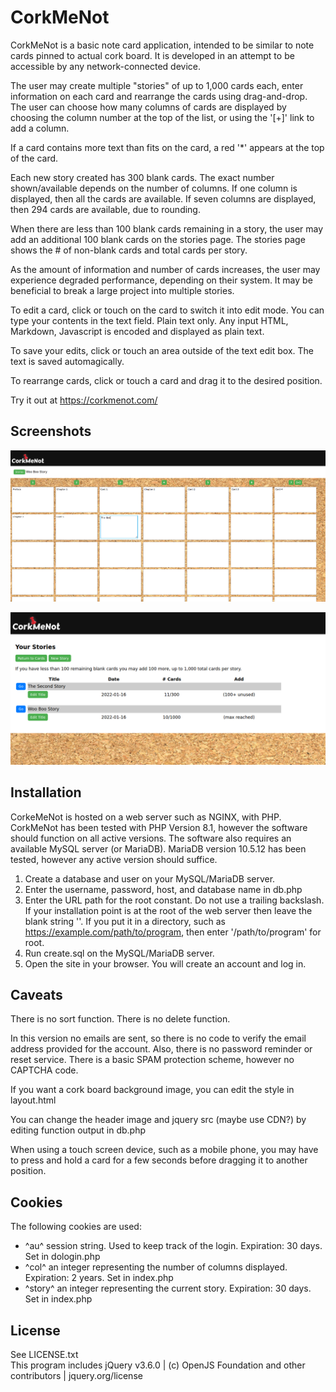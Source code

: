 # CorkMeNot

CorkMeNot is a basic note card application, intended to be similar to note cards pinned to actual cork board. It is 
developed in an attempt to be accessible by any network-connected device. 

The user may create multiple "stories" of up to 1,000 cards each, enter information on each card and rearrange the 
cards using drag-and-drop. The user can choose how many columns of cards are displayed by choosing the column number at 
the top of the list, or using the '[+]' link to add a column.

If a card contains more text than fits on the card, a red '*' appears at the top of the card.

Each new story created has 300 blank cards. The exact number shown/available depends on the number of columns. If one 
column is displayed, then all the cards are available. If seven columns are displayed, then 294 cards are available, 
due to rounding.

When there are less than 100 blank cards remaining in a story, the user may add an additional 100 blank cards on the 
stories page. The stories page shows the # of non-blank cards and total cards per story.

As the amount of information and number of cards increases, the user may experience degraded performance, depending on 
their system. It may be beneficial to break a large project into multiple stories.

To edit a card, click or touch on the card to switch it into edit mode. You can type your contents in the text field. 
Plain text only. Any input HTML, Markdown, Javascript is encoded and displayed as plain text.

To save your edits, click or touch an area outside of the text edit box. The text is saved automagically. 

To rearrange cards, click or touch a card and drag it to the desired position.

Try it out at https://corkmenot.com/

## Screenshots

![CorkMeNot Screenshot, card display](https://github.com/arduent/corkmenot/blob/current/CorkMeNot-ss1.png?raw=true)

![CorkMeNot Screenshot, stories display](https://github.com/arduent/corkmenot/blob/current/CorkMeNot-ss2.png?raw=true)


## Installation

CorkeMeNot is hosted on a web server such as NGINX, with PHP. CorkMeNot has been tested with PHP Version 8.1, however 
the software should function on all active versions. The software also requires an available MySQL server (or MariaDB).
MariaDB version 10.5.12 has been tested, however any active version should suffice.

1. Create a database and user on your MySQL/MariaDB server. 
2. Enter the username, password, host, and database name in db.php
3. Enter the URL path for the root constant. Do not use a trailing backslash. If your installation point is at the root
of the web server then leave the blank string ''. If you put it in a directory, such as 
https://example.com/path/to/program, then enter '/path/to/program' for root.
4. Run create.sql on the MySQL/MariaDB server.
5. Open the site in your browser. You will create an account and log in. 

## Caveats

There is no sort function. There is no delete function.

In this version no emails are sent, so there is no code to verify the email address provided for the account. Also, 
there is no password reminder or reset service. There is a basic SPAM protection scheme, however no CAPTCHA code. 

If you want a cork board background image, you can edit the style in layout.html

You can change the header image and jquery src (maybe use CDN?) by editing function output in db.php

When using a touch screen device, such as a mobile phone, you may have to press and hold a card for a few seconds 
before dragging it to another position.

## Cookies

The following cookies are used:

- ^au^ session string. Used to keep track of the login. Expiration: 30 days. Set in dologin.php
- ^col^ an integer representing the number of columns displayed.  Expiration: 2 years. Set in index.php
- ^story^ an integer representing the current story. Expiration: 30 days. Set in index.php

## License

See LICENSE.txt  
This program includes jQuery v3.6.0 | (c) OpenJS Foundation and other contributors | jquery.org/license 
